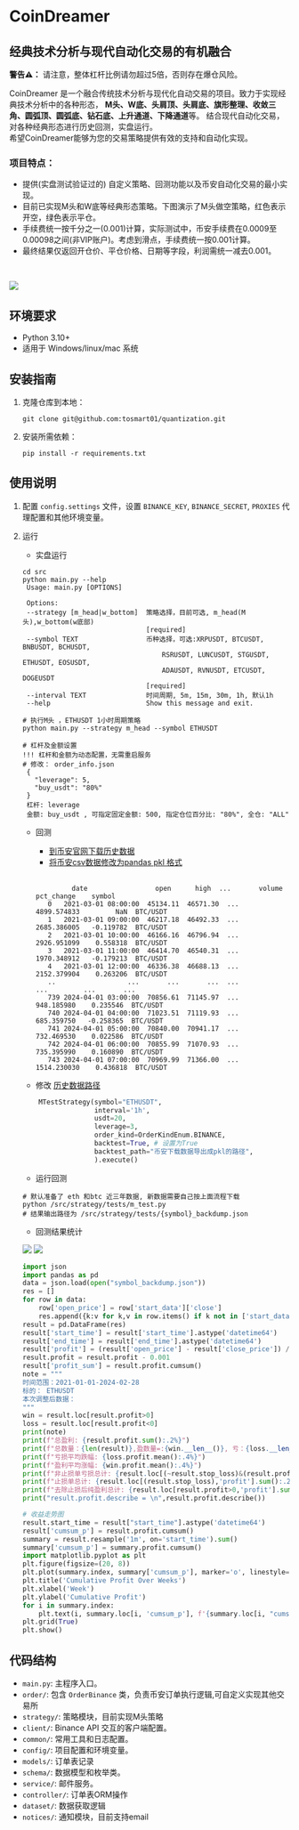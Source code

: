 # CoinDreamer

## 经典技术分析与现代自动化交易的有机融合


**警告⚠️：** 请注意，整体杠杆比例请勿超过5倍，否则存在爆仓风险。

CoinDreamer 是一个融合传统技术分析与现代化自动交易的项目。致力于实现经典技术分析中的各种形态，
**M头、W底、头肩顶、头肩底、旗形整理、收敛三角、圆弧顶、圆弧底、钻石底、上升通道、下降通道**等。
结合现代自动化交易，对各种经典形态进行历史回测，实盘运行。
<br>
希望CoinDreamer能够为您的交易策略提供有效的支持和自动化实现。

### 项目特点：

- 提供(实盘测试验证过的) 自定义策略、回测功能以及币安自动化交易的最小实现。
- 目前已实现M头和W底等经典形态策略。下图演示了M头做空策略，红色表示开空，绿色表示平仓。
- 手续费统一按千分之一(0.001)计算，实际测试中，币安手续费在0.0009至0.00098之间(非VIP账户)。考虑到滑点，手续费统一按0.001计算。
- 最终结果仅返回开仓价、平仓价格、日期等字段，利润需统一减去0.001。


<br>

![](./asset/img/开仓点.png)

## 环境要求

- Python 3.10+
- 适用于 Windows/linux/mac 系统

## 安装指南

1. 克隆仓库到本地：

   ```shell
   git clone git@github.com:tosmart01/quantization.git
   ```

2. 安装所需依赖：

   ```shell
   pip install -r requirements.txt
   ```

## 使用说明

1. 配置 `config.settings` 文件，设置 `BINANCE_KEY`, `BINANCE_SECRET`, `PROXIES` 代理配置和其他环境变量。

2. 运行
   
   - 实盘运行
     <br>
   ```shell
   cd src
   python main.py --help
    Usage: main.py [OPTIONS]

    Options:
    --strategy [m_head|w_bottom]  策略选择，目前可选, m_head(M头),w_bottom(w底部)
                                  [required]
    --symbol TEXT                 币种选择，可选:XRPUSDT, BTCUSDT, BNBUSDT, BCHUSDT,
                                      RSRUSDT, LUNCUSDT, STGUSDT, ETHUSDT, EOSUSDT,
                                      ADAUSDT, RVNUSDT, ETCUSDT, DOGEUSDT
                                  [required]
    --interval TEXT               时间周期, 5m, 15m, 30m, 1h, 默认1h
    --help                        Show this message and exit.
   
   # 执行M头 ，ETHUSDT 1小时周期策略
   python main.py --strategy m_head --symbol ETHUSDT
   
   # 杠杆及金额设置
   !!! 杠杆和金额为动态配置，无需重启服务
   # 修改： order_info.json
    {
      "leverage": 5,
      "buy_usdt": "80%"
    }
    杠杆: leverage 
    金额: buy_usdt , 可指定固定金额: 500, 指定仓位百分比: "80%", 全仓: "ALL"
   ```
   
   - 回测
      - [到币安官网下载历史数据](https://data.binance.vision/?prefix=data/spot/monthly/klines/ETHUSDT/)
      - [将币安csv数据修改为pandas pkl 格式](./src/scripts/export.py)<br>
      <br>
      
      ```
               date                 open      high  ...       volume  pct_change    symbol
         0   2021-03-01 08:00:00  45134.11  46571.30  ...  4899.574833         NaN  BTC/USDT
         1   2021-03-01 09:00:00  46217.18  46492.33  ...  2685.386005   -0.119782  BTC/USDT
         2   2021-03-01 10:00:00  46166.16  46796.94  ...  2926.951099    0.558318  BTC/USDT
         3   2021-03-01 11:00:00  46414.70  46540.31  ...  1970.348912   -0.179213  BTC/USDT
         4   2021-03-01 12:00:00  46336.38  46688.13  ...  2152.379904    0.263206  BTC/USDT
         ..                  ...       ...       ...  ...          ...         ...       ...
         739 2024-04-01 03:00:00  70856.61  71145.97  ...   948.185980    0.235546  BTC/USDT
         740 2024-04-01 04:00:00  71023.51  71119.93  ...   685.359750   -0.258365  BTC/USDT
         741 2024-04-01 05:00:00  70840.00  70941.17  ...   732.469530    0.022586  BTC/USDT
         742 2024-04-01 06:00:00  70855.99  71070.93  ...   735.395990    0.160890  BTC/USDT
         743 2024-04-01 07:00:00  70969.99  71366.00  ...  1514.230030    0.436818  BTC/USDT
     ```
      
   - 修改 [历史数据路径](./src/strategy/tests/m_test.py)<br>
     
   ```python
       MTestStrategy(symbol="ETHUSDT",
                     interval='1h',
                     usdt=20,
                     leverage=3,
                     order_kind=OrderKindEnum.BINANCE,
                     backtest=True, # 设置为True 
                     backtest_path="币安下载数据导出成pkl的路径", 
                     ).execute()
   ```
   
   - 运行回测
     
   ```shell
   # 默认准备了 eth 和btc 近三年数据, 新数据需要自己按上面流程下载
   python /src/strategy/tests/m_test.py
   # 结果输出路径为 /src/strategy/tests/{symbol}_backdump.json
   ```
   
   - 回测结果统计 
   
   ![](./asset/img/统计信息.png)
   ![](./asset/img/回测折线图.png) 


   ```python
   import json
   import pandas as pd
   data = json.load(open("symbol_backdump.json"))
   res = []
   for row in data:
       row['open_price'] = row['start_data']['close']
       res.append({k:v for k,v in row.items() if k not in ['start_data', 'end_data']})
   result = pd.DataFrame(res)
   result['start_time'] = result['start_time'].astype('datetime64')
   result['end_time'] = result['end_time'].astype('datetime64')
   result['profit'] = (result['open_price'] - result['close_price']) / result['open_price']
   result.profit = result.profit - 0.001
   result['profit_sum'] = result.profit.cumsum()
   note = """
   时间范围：2021-01-01-2024-02-28
   标的： ETHUSDT
   本次调整后数据：
   """
   win = result.loc[result.profit>0]
   loss = result.loc[result.profit<0]
   print(note)
   print(f"总盈利: {result.profit.sum():.2%}")
   print(f"总数量：{len(result)},盈数量=:{win.__len__()}, 亏：{loss.__len__()},比例: {win.__len__()/result.__len__():.2%}")
   print(f"亏损平均跌幅: {loss.profit.mean():.4%}")
   print(f"盈利平均涨幅: {win.profit.mean():.4%}")
   print(f"非止损单亏损总计: {result.loc[(~result.stop_loss)&(result.profit<0),'profit'].sum():.2%}")
   print(f"止损单总计: {result.loc[(result.stop_loss),'profit'].sum():.2%}")
   print(f"去除止损后纯盈利总计: {result.loc[result.profit>0,'profit'].sum():.2%}")
   print("result.profit.describe = \n",result.profit.describe())
   
   # 收益走势图
   result.start_time = result["start_time"].astype('datetime64')
   result['cumsum_p'] = result.profit.cumsum()
   summary = result.resample('1m', on='start_time').sum()
   summary['cumsum_p'] = summary.profit.cumsum()
   import matplotlib.pyplot as plt
   plt.figure(figsize=(20, 8))
   plt.plot(summary.index, summary['cumsum_p'], marker='o', linestyle='-')
   plt.title('Cumulative Profit Over Weeks')
   plt.xlabel('Week')
   plt.ylabel('Cumulative Profit')
   for i in summary.index:
       plt.text(i, summary.loc[i, 'cumsum_p'], f'{summary.loc[i, "cumsum_p"]:.1%}', fontsize='medium', verticalalignment ='bottom', )
   plt.grid(True)
   plt.show() 
   ```


## 代码结构

- `main.py`: 主程序入口。
- `order/`: 包含 `OrderBinance` 类，负责币安订单执行逻辑,可自定义实现其他交易所
- `strategy/`: 策略模块，目前实现M头策略
- `client/`: Binance API 交互的客户端配置。
- `common/`: 常用工具和日志配置。
- `config/`: 项目配置和环境变量。
- `models/`: 订单表记录
- `schema/`: 数据模型和枚举类。
- `service/`: 邮件服务。
- `controller/`: 订单表ORM操作
- `dataset/`: 数据获取逻辑
- `notices/`: 通知模块，目前支持email
